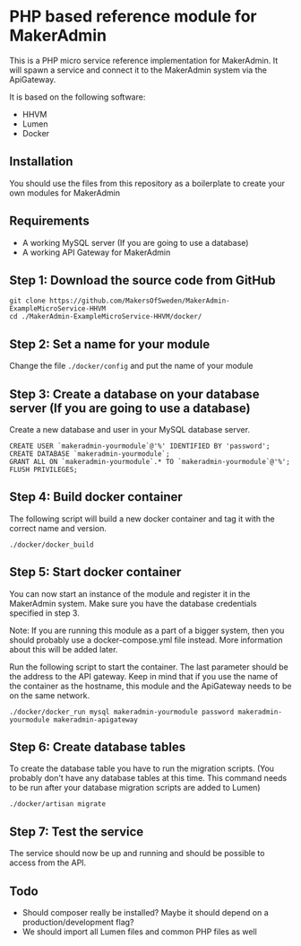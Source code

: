 PHP based reference module for MakerAdmin
=========================================
This is a PHP micro service reference implementation for MakerAdmin. It will spawn a service and connect it to the MakerAdmin system via the ApiGateway.

It is based on the following software:

 * HHVM
 * Lumen
 * Docker


Installation
------------
You should use the files from this repository as a boilerplate to create your own modules for MakerAdmin

## Requirements
* A working MySQL server (If you are going to use a database)
* A working API Gateway for MakerAdmin

## Step 1: Download the source code from GitHub
```
git clone https://github.com/MakersOfSweden/MakerAdmin-ExampleMicroService-HHVM
cd ./MakerAdmin-ExampleMicroService-HHVM/docker/
```

## Step 2: Set a name for your module
Change the file `./docker/config` and put the name of your module

## Step 3: Create a database on your database server (If you are going to use a database)
Create a new database and user in your MySQL database server.

```
CREATE USER `makeradmin-yourmodule`@'%' IDENTIFIED BY 'password';
CREATE DATABASE `makeradmin-yourmodule`;
GRANT ALL ON `makeradmin-yourmodule`.* TO `makeradmin-yourmodule`@'%';
FLUSH PRIVILEGES;
```

## Step 4: Build docker container
The following script will build a new docker container and tag it with the correct name and version.
```
./docker/docker_build
```

## Step 5: Start docker container
You can now start an instance of the module and register it in the MakerAdmin system. Make sure you have the database credentials specified in step 3.

Note: If you are running this module as a part of a bigger system, then you should probably use a docker-compose.yml file instead. More information about this will be added later.

Run the following script to start the container. The last parameter should be the address to the API gateway. Keep in mind that if you use the name of the container as the hostname, this module and the ApiGateway needs to be on the same network.
```
./docker/docker_run mysql makeradmin-yourmodule password makeradmin-yourmodule makeradmin-apigateway
```

## Step 6: Create database tables
To create the database table you have to run the migration scripts. (You probably don't have any database tables at this time. This command needs to be run after your database migration scripts are added to Lumen)
```
./docker/artisan migrate
```

## Step 7: Test the service
The service should now be up and running and should be possible to access from the API.


Todo
----
 * Should composer really be installed? Maybe it should depend on a production/development flag?
 * We should import all Lumen files and common PHP files as well
